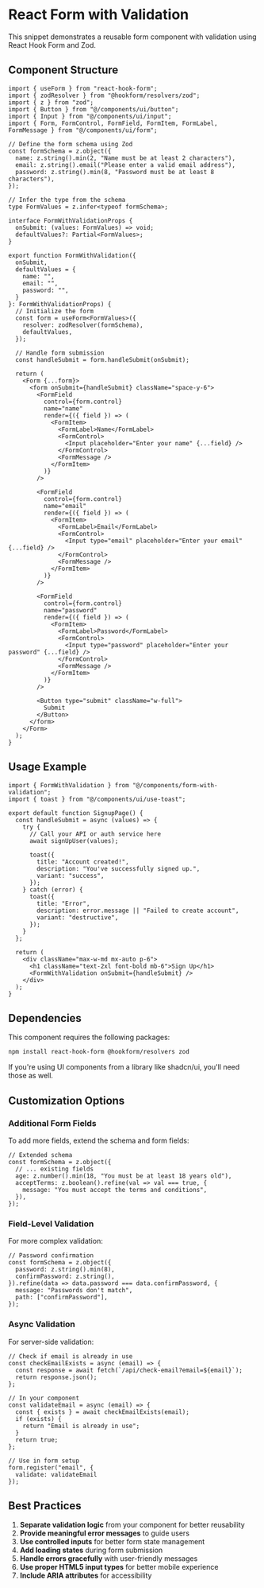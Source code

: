 # React Form with Validation

This snippet demonstrates a reusable form component with validation using React Hook Form and Zod.

## Component Structure

```tsx
import { useForm } from "react-hook-form";
import { zodResolver } from "@hookform/resolvers/zod";
import { z } from "zod";
import { Button } from "@/components/ui/button";
import { Input } from "@/components/ui/input";
import { Form, FormControl, FormField, FormItem, FormLabel, FormMessage } from "@/components/ui/form";

// Define the form schema using Zod
const formSchema = z.object({
  name: z.string().min(2, "Name must be at least 2 characters"),
  email: z.string().email("Please enter a valid email address"),
  password: z.string().min(8, "Password must be at least 8 characters"),
});

// Infer the type from the schema
type FormValues = z.infer<typeof formSchema>;

interface FormWithValidationProps {
  onSubmit: (values: FormValues) => void;
  defaultValues?: Partial<FormValues>;
}

export function FormWithValidation({ 
  onSubmit, 
  defaultValues = {
    name: "",
    email: "",
    password: "",
  }
}: FormWithValidationProps) {
  // Initialize the form
  const form = useForm<FormValues>({
    resolver: zodResolver(formSchema),
    defaultValues,
  });

  // Handle form submission
  const handleSubmit = form.handleSubmit(onSubmit);

  return (
    <Form {...form}>
      <form onSubmit={handleSubmit} className="space-y-6">
        <FormField
          control={form.control}
          name="name"
          render={({ field }) => (
            <FormItem>
              <FormLabel>Name</FormLabel>
              <FormControl>
                <Input placeholder="Enter your name" {...field} />
              </FormControl>
              <FormMessage />
            </FormItem>
          )}
        />
        
        <FormField
          control={form.control}
          name="email"
          render={({ field }) => (
            <FormItem>
              <FormLabel>Email</FormLabel>
              <FormControl>
                <Input type="email" placeholder="Enter your email" {...field} />
              </FormControl>
              <FormMessage />
            </FormItem>
          )}
        />
        
        <FormField
          control={form.control}
          name="password"
          render={({ field }) => (
            <FormItem>
              <FormLabel>Password</FormLabel>
              <FormControl>
                <Input type="password" placeholder="Enter your password" {...field} />
              </FormControl>
              <FormMessage />
            </FormItem>
          )}
        />
        
        <Button type="submit" className="w-full">
          Submit
        </Button>
      </form>
    </Form>
  );
}
```

## Usage Example

```tsx
import { FormWithValidation } from "@/components/form-with-validation";
import { toast } from "@/components/ui/use-toast";

export default function SignupPage() {
  const handleSubmit = async (values) => {
    try {
      // Call your API or auth service here
      await signUpUser(values);
      
      toast({
        title: "Account created!",
        description: "You've successfully signed up.",
        variant: "success",
      });
    } catch (error) {
      toast({
        title: "Error",
        description: error.message || "Failed to create account",
        variant: "destructive",
      });
    }
  };

  return (
    <div className="max-w-md mx-auto p-6">
      <h1 className="text-2xl font-bold mb-6">Sign Up</h1>
      <FormWithValidation onSubmit={handleSubmit} />
    </div>
  );
}
```

## Dependencies

This component requires the following packages:

```bash
npm install react-hook-form @hookform/resolvers zod
```

If you're using UI components from a library like shadcn/ui, you'll need those as well.

## Customization Options

### Additional Form Fields

To add more fields, extend the schema and form fields:

```tsx
// Extended schema
const formSchema = z.object({
  // ... existing fields
  age: z.number().min(18, "You must be at least 18 years old"),
  acceptTerms: z.boolean().refine(val => val === true, {
    message: "You must accept the terms and conditions",
  }),
});
```

### Field-Level Validation

For more complex validation:

```tsx
// Password confirmation
const formSchema = z.object({
  password: z.string().min(8),
  confirmPassword: z.string(),
}).refine(data => data.password === data.confirmPassword, {
  message: "Passwords don't match",
  path: ["confirmPassword"],
});
```

### Async Validation

For server-side validation:

```tsx
// Check if email is already in use
const checkEmailExists = async (email) => {
  const response = await fetch(`/api/check-email?email=${email}`);
  return response.json();
};

// In your component
const validateEmail = async (email) => {
  const { exists } = await checkEmailExists(email);
  if (exists) {
    return "Email is already in use";
  }
  return true;
};

// Use in form setup
form.register("email", { 
  validate: validateEmail 
});
```

## Best Practices

1. **Separate validation logic** from your component for better reusability
2. **Provide meaningful error messages** to guide users
3. **Use controlled inputs** for better form state management
4. **Add loading states** during form submission
5. **Handle errors gracefully** with user-friendly messages
6. **Use proper HTML5 input types** for better mobile experience
7. **Include ARIA attributes** for accessibility